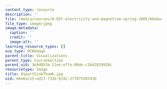 ```yaml
---
content_type: resource
description: ''
file: /media/courses/8-02t-electricity-and-magnetism-spring-2005/66e6ac15ed17733b624227f07530743d_01partSinkThumb.jpg
file_type: image/jpeg
image_metadata:
  caption: ''
  credit: ''
  image-alt: ''
learning_resource_types: []
ocw_type: OCWImage
parent_title: Visualizations
parent_type: CourseSection
parent_uid: 3e9d053a-11ee-effa-00de-c3b42819928c
resourcetype: Image
title: 01partSinkThumb.jpg
uid: 66e6ac15-ed17-733b-6242-27f07530743d
---
```

